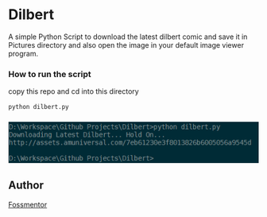 # Dilbert
A simple Python Script to download the latest dilbert comic and save it in Pictures directory and also open the image in your default image viewer program.

### How to run the script
copy this repo and cd into this directory
```
python dilbert.py
```

###
<img src="demo.png">

## Author
[Fossmentor](https://github.com/fossmentorOfficial)
